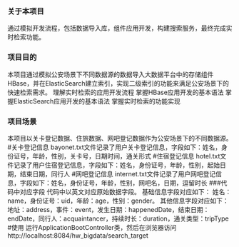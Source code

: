 ### 关于本项目
通过模拟开发流程，包括数据导入库，组件应用开发，构建搜索服务，最终完成实时检索功能。
### 项目目的
本项目通过模拟公安场景下不同数据源的数据导入大数据平台中的存储组件HBase，并在ElasticSearch建立索引，实现二级索引的功能来满足公安场景下的快速检索需求。
理解实时检索的应用开发流程
掌握HBase应用开发的基本语法
掌握ElasticSearch应用开发的基本语法
掌握实时检索的功能实现
### 项目场景
本项目以关卡登记数据、住旅数据、网吧登记数据作为公安场景下的不同数据源。
#关卡登记信息
bayonet.txt文件记录了用户关卡登记信息，字段如下：姓名，身份证号，年龄，性别，关卡号，日期时间，通关形式
#住宿登记信息
hotel.txt文件记录了用户住宿登记信息，字段如下：姓名，身份证号，年龄，性别，起始日期，结束日期，同行人
#网吧登记信息
internet.txt文件记录了用户网吧登记信息，字段如下：姓名，身份证号，年龄，性别，网吧名，日期，逗留时长
###代码中对应字段
代码中以英文对应原始数据字段。
基础信息字段对应如下：
姓名：name，身份证号：uid，年龄：age，性别：gender。
其他信息字段对应如下：
地址：address，事件：event，发生日期：happenedDate，结束日期：endDate，同行人：acquaintancer，持续时长：duration，通关类型：tripType
#使用
运行ApplicationBootController类，然后在浏览器访问http://localhost:8084/hw_bigdata/search_target